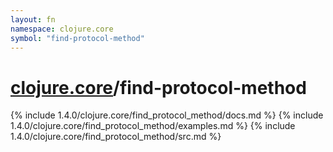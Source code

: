 ```yaml
---
layout: fn
namespace: clojure.core
symbol: "find-protocol-method"
---
```


# [clojure.core](../)/find-protocol-method

{% include 1.4.0/clojure.core/find_protocol_method/docs.md %}
{% include 1.4.0/clojure.core/find_protocol_method/examples.md %}
{% include 1.4.0/clojure.core/find_protocol_method/src.md %}

